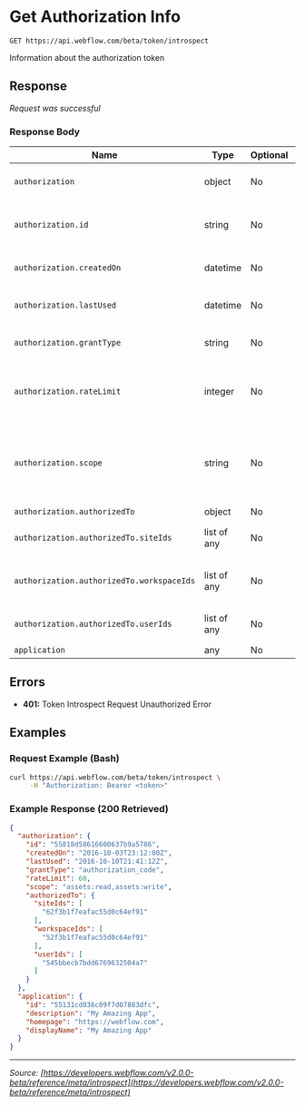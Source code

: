 # Get Authorization Info

```
GET https://api.webflow.com/beta/token/introspect
```

Information about the authorization token


## Response

_Request was successful_

### Response Body

| Name | Type | Optional | Description |
|---|---|---|---|
| `authorization` | object | No | The Authorization object |
| `authorization.id` | string | No | The unique ID of the Authorization instance |
| `authorization.createdOn` | datetime | No | The date the Authorization was created |
| `authorization.lastUsed` | datetime | No | The date the Authorization was last used |
| `authorization.grantType` | string | No | The grant type of the Authorization |
| `authorization.rateLimit` | integer | No | The default rate limit for the Authorization (requests/min) |
| `authorization.scope` | string | No | Comma separted list of OAuth scopes corresponding to the Authorization |
| `authorization.authorizedTo` | object | No | N/A |
| `authorization.authorizedTo.siteIds` | list of any | No | Array of Sites this app is authorized to |
| `authorization.authorizedTo.workspaceIds` | list of any | No | Array of Workspaces this app is authorized to |
| `authorization.authorizedTo.userIds` | list of any | No | Array of Users this app is authorized to |
| `application` | any | No | N/A |




## Errors

* **401:** Token Introspect Request Unauthorized Error




## Examples

### Request Example (Bash)

```bash
curl https://api.webflow.com/beta/token/introspect \
     -H "Authorization: Bearer <token>"
```

### Example Response (200 Retrieved)

```json
{
  "authorization": {
    "id": "55818d58616600637b9a5786",
    "createdOn": "2016-10-03T23:12:00Z",
    "lastUsed": "2016-10-10T21:41:12Z",
    "grantType": "authorization_code",
    "rateLimit": 60,
    "scope": "assets:read,assets:write",
    "authorizedTo": {
      "siteIds": [
        "62f3b1f7eafac55d0c64ef91"
      ],
      "workspaceIds": [
        "52f3b1f7eafac55d0c64ef91"
      ],
      "userIds": [
        "545bbecb7bdd6769632504a7"
      ]
    }
  },
  "application": {
    "id": "55131cd036c09f7d07883dfc",
    "description": "My Amazing App",
    "homepage": "https://webflow.com",
    "displayName": "My Amazing App"
  }
}
```


---
*Source: [https://developers.webflow.com/v2.0.0-beta/reference/meta/introspect](https://developers.webflow.com/v2.0.0-beta/reference/meta/introspect)*